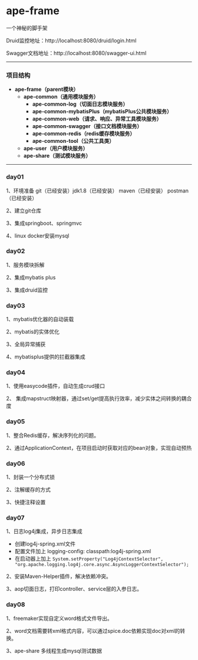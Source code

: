 # ape-frame

一个神秘的脚手架

Druid监控地址：http://localhost:8080/druid/login.html

Swagger文档地址：http://localhost:8080/swagger-ui.html

------

### 项目结构

- **ape-frame（parent模块）**
  - **ape-common（通用模块服务）**
    - **ape-common-log（切面日志模块服务）**
    - **ape-common-mybatisPlus（mybatisPlus公共模块服务）**
    - **ape-common-web（请求、响应、异常工具模块服务）**
    - **ape-common-swagger（接口文档模块服务）**
    - **ape-common-redis（redis缓存模块服务）**
    - **ape-common-tool（公共工具类）**
  - **ape-user（用户模块服务）**
  - **ape-share（测试模块服务）**

------

### day01

1、环境准备 git（已经安装）jdk1.8（已经安装） maven（已经安装） postman（已经安装） 

2、建立git仓库 

3、集成springboot、springmvc 

4、linux docker安装mysql

### day02

1、服务模块拆解 

2、集成mybatis plus 

3、集成druid监控 

### day03

1、mybatis优化器的自动装载 

2、mybatis的实体优化 

3、全局异常捕获 

4、mybatisplus提供的拦截器集成

### day04

1、使用easycode插件，自动生成crud接口

2、 集成mapstruct映射器，通过set/get提高执行效率，减少实体之间转换的耦合度

### day05

1、整合Redis缓存，解决序列化的问题。

2、通过ApplicationContext，在项目启动时获取对应的bean对象，实现自动预热

### day06

1、封装一个分布式锁

2、注解缓存的方式

3、快捷注释设置

### day07

1、日志log4j集成，异步日志集成

- 创建log4j-spring.xml文件
- 配置文件加上 logging-config: classpath:log4j-spring.xml
- 在启动器上加上 `System.setProperty("Log4jContextSelector", "org.apache.logging.log4j.core.async.AsyncLoggerContextSelector");`

2、安装Maven-Helper插件，解决依赖冲突。

3、aop切面日志，打印controller、service层的入参日志。

### day08

1、freemaker实现自定义word格式文件导出。

2、word文档需要转xml格式内容，可以通过spice.doc依赖实现doc对xml的转换。

3、ape-share 多线程生成mysql测试数据
